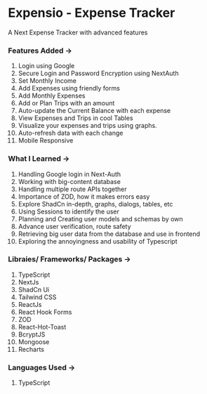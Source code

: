 # Expensio - Expense Tracker
A Next Expense Tracker with advanced features

### Features Added ->
1. Login using Google
2. Secure Login and Password Encryption using NextAuth
3. Set Monthly Income
4. Add Expenses using friendly forms
5. Add Monthly Expenses
6. Add or Plan Trips with an amount
7. Auto-update the Current Balance with each expense
8. View Expenses and Trips in cool Tables
9. Visualize your expenses and trips using graphs.
10. Auto-refresh data with each change
11. Mobile Responsive

### What I Learned ->
1. Handling Google login in Next-Auth
2. Working with big-content database
3. Handling multiple route APIs together
4. Importance of ZOD, how it makes errors easy
5. Explore ShadCn in-depth, graphs, dialogs, tables, etc
6. Using Sessions to identify the user
7. Planning and Creating user models and schemas by own
8. Advance user verification, route safety
9. Retrieving big user data from the database and use in frontend
10. Exploring the annoyingness and usability of Typescript

### Libraies/ Frameworks/ Packages ->
1. TypeScript
2. NextJs
3. ShadCn Ui
4. Tailwind CSS
5. ReactJs
6. React Hook Forms
7. ZOD
8. React-Hot-Toast
9. BcryptJS
10. Mongoose
11. Recharts

### Languages Used ->
1. TypeScript
